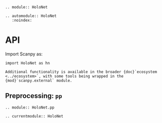 ```{eval-rst}
.. module:: HoloNet
```

```{eval-rst}
.. automodule:: HoloNet
   :noindex:
```

# API

Import Scanpy as:

```
import HoloNet as hn
```

```{note}
Additional functionality is available in the broader {doc}`ecosystem <../ecosystem>`, with some tools being wrapped in the {mod}`scanpy.external` module.
```

## Preprocessing: `pp`

```{eval-rst}
.. module:: HoloNet.pp
```

```{eval-rst}
.. currentmodule:: HoloNet
```
